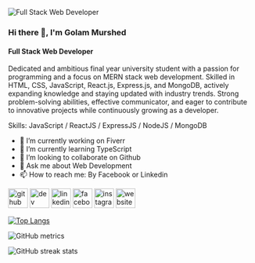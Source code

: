 ![Full Stack Web Developer](https://i.ibb.co/n0QY2hY/linkedin-Banner.png)

### Hi there 👋, I'm Golam Murshed
#### Full Stack Web Developer


Dedicated and ambitious final year university student with a passion for programming and a focus on MERN stack web development. Skilled in HTML, CSS, JavaScript, React.js, Express.js, and MongoDB, actively expanding knowledge and staying updated with industry trends. Strong problem-solving abilities, effective communicator, and eager to contribute to innovative projects while continuously growing as a developer.

Skills: JavaScript / ReactJS / ExpressJS / NodeJS / MongoDB 

- 🔭 I’m currently working on Fiverr 
- 🌱 I’m currently learning TypeScript 
- 👯 I’m looking to collaborate on Github 
- 💬 Ask me about Web Development 
- 📫 How to reach me: By Facebook or Linkedin 


[<img src='https://cdn.jsdelivr.net/npm/simple-icons@3.0.1/icons/github.svg' alt='github' height='40'>](https://github.com/Murshed62)  [<img src='https://cdn.jsdelivr.net/npm/simple-icons@3.0.1/icons/dev-dot-to.svg' alt='dev' height='40'>](https://dev.to/https://dev.to/murshed62)  [<img src='https://cdn.jsdelivr.net/npm/simple-icons@3.0.1/icons/linkedin.svg' alt='linkedin' height='40'>](https://www.linkedin.com/in/https://www.linkedin.com/in/golam-murshed-194874226//)  [<img src='https://cdn.jsdelivr.net/npm/simple-icons@3.0.1/icons/facebook.svg' alt='facebook' height='40'>](https://www.facebook.com/https://www.facebook.com/shesir.islam.5)  [<img src='https://cdn.jsdelivr.net/npm/simple-icons@3.0.1/icons/instagram.svg' alt='instagram' height='40'>](https://www.instagram.com/https://www.instagram.com/prince_sheshir//)  [<img src='https://cdn.jsdelivr.net/npm/simple-icons@3.0.1/icons/icloud.svg' alt='website' height='40'>](https://melodic-queijadas-845ed3.netlify.app/)  


[![Top Langs](https://github-readme-stats.vercel.app/api/top-langs/?username=Murshed62)](https://github.com/anuraghazra/github-readme-stats)

![GitHub metrics](https://metrics.lecoq.io/Murshed62)  

![GitHub streak stats](https://streak-stats.demolab.com/?user=Murshed62)  

